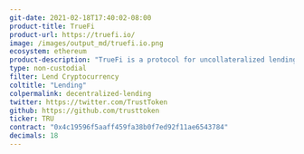 ```yaml
---
git-date: 2021-02-18T17:40:02-08:00
product-title: TrueFi
product-url: https://truefi.io/
image: /images/output_md/truefi.io.png
ecosystem: ethereum
product-description: "TrueFi is a protocol for uncollateralized lending"
type: non-custodial
filter: Lend Cryptocurrency
coltitle: "Lending"
colpermalink: decentralized-lending
twitter: https://twitter.com/TrustToken
github: https://github.com/trusttoken
ticker: TRU
contract: "0x4c19596f5aaff459fa38b0f7ed92f11ae6543784"
decimals: 18
---
```

